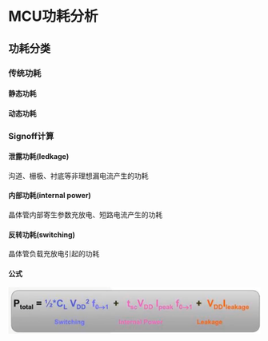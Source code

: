 # MCU功耗分析

## 功耗分类

### 传统功耗

#### 静态功耗

#### 动态功耗

### Signoff计算

#### 泄露功耗(ledkage)
沟道、栅极、衬底等非理想漏电流产生的功耗

#### 内部功耗(internal power)
晶体管内部寄生参数充放电、短路电流产生的功耗

#### 反转功耗(switching)
晶体管负载充放电引起的功耗

#### 公式

![](image/总功耗计算公式.png)
